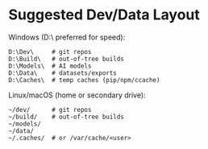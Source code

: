 # Suggested Dev/Data Layout

Windows (D:\ preferred for speed):
```
D:\Dev\     # git repos
D:\Build\   # out-of-tree builds
D:\Models\  # AI models
D:\Data\    # datasets/exports
D:\Caches\  # temp caches (pip/npm/ccache)
```

Linux/macOS (home or secondary drive):
```
~/dev/      # git repos
~/build/    # out-of-tree builds
~/models/
~/data/
~/.caches/  # or /var/cache/<user>
```
